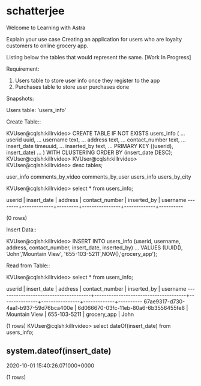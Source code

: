 # schatterjee
Welcome to Learning with Astra


Explain your use case
Creating an application for users who are loyalty customers to online grocery app.

Listing below the tables that would represent the same. [Work In Progress]

Requirement:
1. Users table to store user info once they register to the app
2. Purchases table to store user purchases done 

Snapshots:

Users table: 'users_info'

Create Table::

KVUser@cqlsh:killrvideo> CREATE TABLE IF NOT EXISTS users_info (
              ...     userid uuid,
              ...     username text,
              ...     address text,
              ...     contact_number text,
              ...     insert_date timeuuid,
              ...     inserted_by text,
              ...     PRIMARY KEY ((userid), insert_date)
              ... ) WITH CLUSTERING ORDER BY (insert_date DESC);
KVUser@cqlsh:killrvideo>
KVUser@cqlsh:killrvideo>
KVUser@cqlsh:killrvideo> desc tables;

user_info  comments_by_video  comments_by_user  users_info  users_by_city

KVUser@cqlsh:killrvideo> select * from users_info;

 userid | insert_date | address | contact_number | inserted_by | username
--------+-------------+---------+----------------+-------------+----------

(0 rows)

Insert Data::

KVUser@cqlsh:killrvideo> INSERT INTO users_info (userid, username, address, contact_number, insert_date, inserted_by)
              ... VALUES (UUID(), 'John','Mountain View', '655-103-5211',NOW(),'grocery_app');
              
Read from Table::
 
 KVUser@cqlsh:killrvideo> select * from users_info;

 userid                               | insert_date                          | address       | contact_number | inserted_by | username
--------------------------------------+--------------------------------------+---------------+----------------+-------------+----------
 67ae9317-d730-4aa1-b937-59d76bca400e | 6d066670-03fc-11eb-80a6-6b3556455fe8 | Mountain View |   655-103-5211 | grocery_app |     John

(1 rows)
KVUser@cqlsh:killrvideo> select dateOf(insert_date) from users_info;

 system.dateof(insert_date)
---------------------------------
 2020-10-01 15:40:26.071000+0000

(1 rows)



